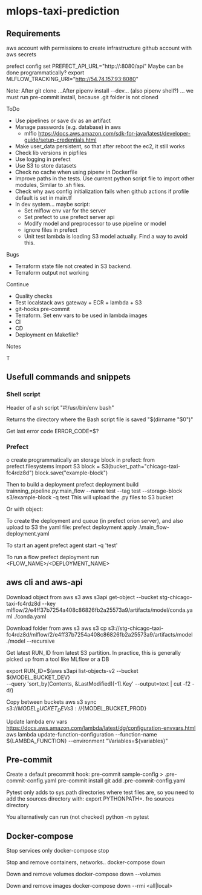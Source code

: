 # mlops-taxi-prediction


## Requirements
aws account with permissions to create infrastructure
github account with aws secrets



prefect config set PREFECT_API_URL="http://<external-ip>:8080/api" Maybe can be done programmatically?
export MLFLOW_TRACKING_URI="http://54.74.157.93:8080"

Note:
After git clone
...After pipenv install --dev... (also pipenv shell?)
... we must run pre-commit install, because .git folder is not cloned


ToDo

- Use pipelines or save dv as an artifact
- Manage passwords (e.g. database) in aws
  - mlflo https://docs.aws.amazon.com/sdk-for-java/latest/developer-guide/setup-credentials.html
- Make user_data persistent, so that after reboot the ec2, it still works
- Check lib versions in pipfiles
- Use logging in prefect
- Use S3 to store datasets
- Check no cache when using pipenv in Dockerfile
- Improve paths in the tests. Use current python script file to import other modules,
  Similar to .sh files.
- Check why aws config initialization fails when github actions if profile default is set in main.tf
- In dev system... maybe script:
  - Set mlflow env var for the server
  - Set prefect to use prefect server api
  - Modify model and preprocessor to use pipeline or model
  - ignore files in prefect
  - Unit test lambda is loading S3 model actually. Find a way to avoid this.

Bugs
- Terraform state file not created in S3 backend.
- Terraform output not working


Continue

- Quality checks
- Test localstack aws gateway + ECR + lambda + S3
- git-hooks pre-commit
- Terraform. Set env vars to be used in lambda images
- CI
- CD
- Deployment en Makefile?

Notes

T

## Usefull commands and snippets

### Shell script

Header of a sh script
"#!/usr/bin/env bash"

Returns the directory where the Bash script file is saved
"$(dirname "$0")"

Get last error code
ERROR_CODE=$?

### Prefect
o create programmatically an storage block in prefect:
from prefect.filesystems import S3
block = S3(bucket_path="chicago-taxi-fc4rdz8d")
block.save("example-block")

Then to build a deployment
prefect deployment build trainning_pipeline.py:main_flow --name test --tag test --storage-block s3/example-block -q test
This will upload the .py files to S3 bucket

Or with object:

To create the deployment and queue (in prefect orion server), and also upload to S3 the yaml file:
prefect deployment apply .\main_flow-deployment.yaml

To start an agent
prefect agent start -q 'test'

To run a flow
prefect deployment run <FLOW_NAME>/<DEPLOYMENT_NAME>

## aws cli and aws-api

Download object from aws s3
aws s3api get-object --bucket stg-chicago-taxi-fc4rdz8d --key mlflow/2/e4ff37b7254a408c86826fb2a25573a9/artifacts/model/conda.yaml ./conda.yaml

Download folder from aws s3
aws s3 cp s3://stg-chicago-taxi-fc4rdz8d/mlflow/2/e4ff37b7254a408c86826fb2a25573a9/artifacts/model ./model --recursive

Get latest RUN_ID from latest S3 partition. In practice, this is generally picked up from a tool like MLflow or a DB

export RUN_ID=$(aws s3api list-objects-v2 --bucket ${MODEL_BUCKET_DEV} \
--query 'sort_by(Contents, &LastModified)[-1].Key' --output=text | cut -f2 -d/)

Copy between buckets
aws s3 sync s3://${MODEL_BUCKET_DEV} s3://${MODEL_BUCKET_PROD}

Update lambda env vars
https://docs.aws.amazon.com/lambda/latest/dg/configuration-envvars.html
aws lambda update-function-configuration --function-name ${LAMBDA_FUNCTION} --environment "Variables=${variables}"


## Pre-commit

Create a default precommit hook:
  pre-commit sample-config > .pre-commit-config.yaml
  pre-commit install
  git add .pre-commit-config.yaml

Pytest only adds to sys.path directories where test files are, so you need to add the sources directory with:
export PYTHONPATH=. fro sources directory

You alternatively can run (not checked)
python -m pytest

## Docker-compose
Stop services only
docker-compose stop

Stop and remove containers, networks..
docker-compose down

Down and remove volumes
docker-compose down --volumes

Down and remove images
docker-compose down --rmi <all|local>
